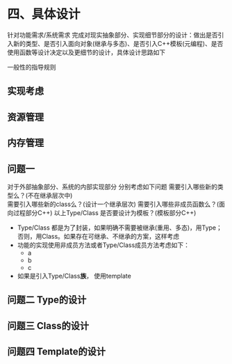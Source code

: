 # 四、具体设计
针对功能需求/系统需求 完成对现实抽象部分、实现细节部分的设计：做出是否引入新的类型、是否引入面向对象(继承与多态)、是否引入C++模板(元编程)、是否使用函数等设计决定以及更细节的设计，具体设计思路如下

一般性的指导规则
## 实现考虑
## 资源管理
## 内存管理


## 问题一
对于外部抽象部分、系统的内部实现部分 分别考虑如下问题
需要引入哪些新的类型么？(不在继承层次中)		
需要引入哪些新的class么？(设计一个继承层次)
需要引入哪些非成员函数么？(面向过程部分C++)
以上Type/Class 是否要设计为模板？(模板部分C++)
- Type/Class 都是为了封装，如果明确不需要被继承(重用、多态)，用Type；否则，用Class。如果存在可继承、不继承的方案，这样考虑
- 功能的实现使用非成员方法或者Type/Class成员方法考虑如下：
	- a
	- b 
	- c
- 如果是引入Type/Class**族**， 使用template
## 问题二 Type的设计
## 问题三 Class的设计
## 问题四 Template的设计


